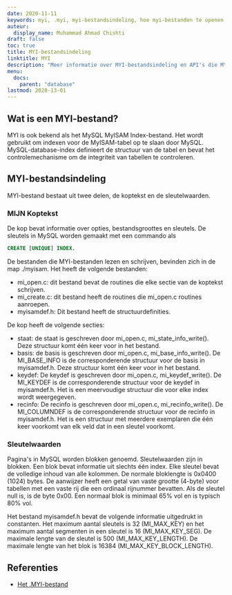 ```yaml
---
date: 2020-11-11
keywords: myi, .myi, myi-bestandsindeling, hoe myi-bestanden te openen, .myi-extensie, myi-extensie
auteur:
  display_name: Muhammad Ahmad Chishti
draft: false
toc: true
title: MYI-bestandsindeling
linktitle: MYI
description: "Meer informatie over MYI-bestandsindeling en API's die MYI-bestanden kunnen maken en openen."
menu:
  docs:
    parent: "database"
lastmod: 2020-13-01
---
```


## Wat is een MYI-bestand? ##

MYI is ook bekend als het MySQL MyISAM Index-bestand. Het wordt gebruikt om indexen voor de MyISAM-tabel op te slaan door MySQL. MySQL-database-index definieert de structuur van de tabel en bevat het controlemechanisme om de integriteit van tabellen te controleren.

## MYI-bestandsindeling ##

MYI-bestand bestaat uit twee delen, de koptekst en de sleutelwaarden.

### MIJN Koptekst ###

De kop bevat informatie over opties, bestandsgroottes en sleutels. De sleutels in MySQL worden gemaakt met een commando als

```sql
CREATE [UNIQUE] INDEX.
```

De bestanden die MYI-bestanden lezen en schrijven, bevinden zich in de map ./myisam. Het heeft de volgende bestanden:

- mi_open.c: dit bestand bevat de routines die elke sectie van de koptekst schrijven.
- mi_create.c: dit bestand heeft de routines die mi_open.c routines aanroepen.
- myisamdef.h: Dit bestand heeft de structuurdefinities.

De kop heeft de volgende secties:

- staat: de staat is geschreven door mi_open.c, mi_state_info_write(). Deze structuur komt één keer voor in het bestand.
- basis: de basis is geschreven door mi_open.c, mi_base_info_write(). De MI_BASE_INFO is de corresponderende structuur voor de basis in myisamdef.h. Deze structuur komt één keer voor in het bestand.
- keydef: De keydef is geschreven door mi_open.c, mi_keydef_write(). De MI_KEYDEF is de corresponderende structuur voor de keydef in myisamdef.h. Het is een meervoudige structuur die voor elke index wordt weergegeven.
- recinfo: De recinfo is geschreven door mi_open.c, mi_recinfo_write(). De MI_COLUMNDEF is de corresponderende structuur voor de recinfo in myisamdef.h. Het is een structuur met meerdere exemplaren die één keer voorkomt van elk veld dat in een sleutel voorkomt.

### Sleutelwaarden ###

Pagina's in MySQL worden blokken genoemd. Sleutelwaarden zijn in blokken. Een blok bevat informatie uit slechts één index. Elke sleutel bevat de volledige inhoud van alle kolommen. De normale bloklengte is 0x0400 (1024) bytes. De aanwijzer heeft een getal van vaste grootte (4-byte) voor tabellen met een vaste rij die een ordinaal rijnummer bevatten. Als de sleutel null is, is de byte 0x00. Een normaal blok is minimaal 65% vol en is typisch 80% vol.

Het bestand myisamdef.h bevat de volgende informatie uitgedrukt in constanten. Het maximum aantal sleutels is 32 (MI_MAX_KEY) en het maximum aantal segmenten in een sleutel is 16 (MI_MAX_KEY_SEG). De maximale lengte van de sleutel is 500 (MI_MAX_KEY_LENGTH). De maximale lengte van het blok is 16384 (MI_MAX_KEY_BLOCK_LENGTH).

## Referenties ##

- [Het .MYI-bestand](https://dev.mysql.com/doc/internals/en/the-myi-file.html)

